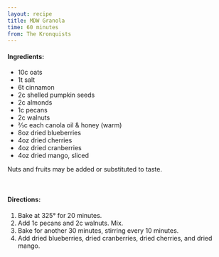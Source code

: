 ```yaml
---
layout: recipe
title: MDW Granola
time: 60 minutes
from: The Kronquists
---
```


#### Ingredients:

* 10c oats
* 1t salt
* 6t cinnamon
* 2c shelled pumpkin seeds
* 2c almonds
* 1c pecans
* 2c walnuts
* ⅔c each canola oil & honey (warm)
* 8oz dried blueberries
* 4oz dried cherries
* 4oz dried cranberries
* 4oz dried mango, sliced

Nuts and fruits may be added or substituted to taste.

<br>

#### Directions:

1. Bake at 325° for 20 minutes. 
2. Add 1c pecans and 2c walnuts. Mix. 
3. Bake for another 30 minutes, stirring every 10 minutes.
4. Add dried blueberries, dried cranberries, dried cherries, and dried mango.
